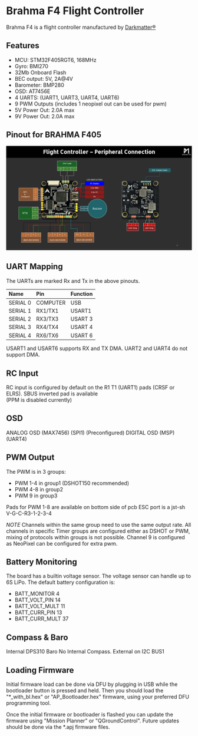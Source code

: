 
# Brahma F4 Flight Controller

Brahma F4 is a flight controller manufactured by [Darkmatter®](https://thedarkmatter.in)

## Features

- MCU: STM32F405RGT6, 168MHz
- Gyro: BMI270
- 32Mb Onboard Flash
- BEC output: 5V, 2A@4V
- Barometer: BMP280
- OSD: AT7456E
- 4 UARTS: (UART1, UART3, UART4, UART6)
- 9 PWM Outputs (includes 1 neopixel out can be used for pwm)
- 5V Power Out: 2.0A max
- 9V Power Out: 2.0A max



## Pinout for BRAHMA F405

![BrahmaF405](BRAHMA_F405-diagram.jpg "DM_BrahmaF4")



## UART Mapping

The UARTs are marked Rx and Tx in the above pinouts.

| Name     | Pin      | Function                |
| :------- | :------- | :------------------------- |
| SERIAL 0 | COMPUTER | USB     |
| SERIAL 1 | RX1/TX1  | USART1  | (DMA)   (Reciever)
| SERIAL 2 | RX3/TX3  | USART 3 | (NODMA) (ESC)
| SERIAL 3 | RX4/TX4  | USART 4 | (NODMA) (Spare)
| SERIAL 4 | RX6/TX6  | USART 6 | (DMA)   (GPS)

USART1 and USART6 supports RX and TX DMA. UART2 and UART4 do not support DMA.


## RC Input

RC input is configured by default on the R1 T1 (UART1) pads (CRSF or ELRS).
SBUS inverted pad is available  
(PPM is disabled currently)


## OSD
ANALOG OSD (MAX7456) (SPI1) (Preconfigured)
DIGITAL OSD (MSP)    (UART4)


## PWM Output

The PWM is in 3 groups:

- PWM 1-4 in group1 (DSHOT150 recommended)
- PWM 4-8 in group2
- PWM 9   in group3

Pads for PWM 1-8 are available on bottom side of pcb
ESC port is a jst-sh V-G-C-R3-1-2-3-4

*NOTE*
Channels within the same group need to use the same output rate.
All channels in specific Timer groups are configured either as DSHOT or PWM,
mixing of protocols within groups is not possible.
Channel 9 is configured as NeoPixel can be configured for extra pwm.


## Battery Monitoring

The board has a builtin voltage sensor. The voltage sensor can handle up to 6S LiPo.
The default battery configuration is:

- BATT_MONITOR 4
- BATT_VOLT_PIN 14
- BATT_VOLT_MULT 11
- BATT_CURR_PIN 13
- BATT_CURR_MULT 37 


## Compass & Baro

Internal DPS310 Baro
No Internal Compass.
External on I2C BUS1


## Loading Firmware

Initial firmware load can be done via DFU by plugging in USB while the bootloader button is pressed and held. 
Then you should load the "*_with_bl.hex" or "AP_Bootloader.hex" firmware, using your preferred DFU programming tool.

Once the initial firmware or bootloader is flashed you can update the firmware using "Mission Planner" or "QGroundControl". 
Future updates should be done via the *.apj firmware files.
